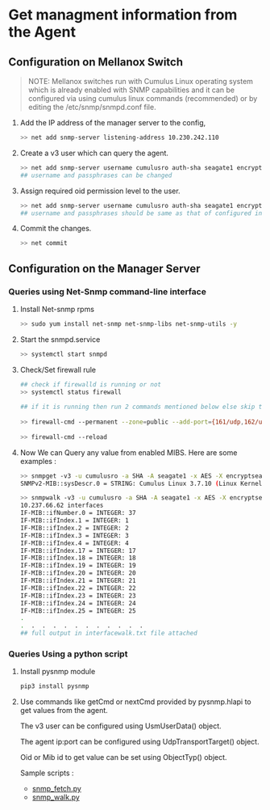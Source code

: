 # Get managment information from the Agent

## Configuration on Mellanox Switch

>NOTE: Mellanox switches run with Cumulus Linux operating system which is already enabled with SNMP capabilities and it can be configured via using cumulus linux commands (recommended) or by editing the /etc/snmp/snmpd.conf file. 

1. Add the IP address of the manager server to the config,
   ```bash
   >> net add snmp-server listening-address 10.230.242.110
   ```
1. Create a v3 user which can query the agent.
   ```bash
   >> net add snmp-server username cumulusro auth-sha seagate1 encrypt-aes encryptseagate1   
   ## username and passphrases can be changed
   ```
1. Assign required oid permission level to the user.
   ```bash
   >> net add snmp-server username cumulusro auth-sha seagate1 encrypt-aes encryptseagate1 oid .1
   ## username and passphrases should be same as that of configured in previous command
   ```
4. Commit the changes.
   ```bash
   >> net commit
   ```

## Configuration on the Manager Server
### Queries using Net-Snmp command-line interface
1. Install Net-snmp rpms
   ```bash
   >> sudo yum install net-snmp net-snmp-libs net-snmp-utils -y
   ```
1. Start the snmpd.service
   ```bash
   >> systemctl start snmpd
   ```
1. Check/Set firewall rule
   ```bash
   ## check if firewalld is running or not 
   >> systemctl status firewall
 
   ## if it is running then run 2 commands mentioned below else skip these commands
 
   >> firewall-cmd --permanent --zone=public --add-port={161/udp,162/udp}
 
   >> firewall-cmd --reload
   ```
1. Now We can Query any value from enabled MIBS.
   Here are some examples :
   ```bash
   >> snmpget -v3 -u cumulusro -a SHA -A seagate1 -x AES -X encryptseagate1 -l authPriv 10.237.66.62 sysDescr.0
   SNMPv2-MIB::sysDescr.0 = STRING: Cumulus Linux 3.7.10 (Linux Kernel 4.1.33-1+cl3u24)
   
   >> snmpwalk -v3 -u cumulusro -a SHA -A seagate1 -x AES -X encryptseagate1 -l authPriv 
   10.237.66.62 interfaces
   IF-MIB::ifNumber.0 = INTEGER: 37
   IF-MIB::ifIndex.1 = INTEGER: 1
   IF-MIB::ifIndex.2 = INTEGER: 2
   IF-MIB::ifIndex.3 = INTEGER: 3
   IF-MIB::ifIndex.4 = INTEGER: 4
   IF-MIB::ifIndex.17 = INTEGER: 17
   IF-MIB::ifIndex.18 = INTEGER: 18
   IF-MIB::ifIndex.19 = INTEGER: 19
   IF-MIB::ifIndex.20 = INTEGER: 20
   IF-MIB::ifIndex.21 = INTEGER: 21
   IF-MIB::ifIndex.22 = INTEGER: 22
   IF-MIB::ifIndex.23 = INTEGER: 23
   IF-MIB::ifIndex.24 = INTEGER: 24
   IF-MIB::ifIndex.25 = INTEGER: 25
   .
   .  .  .  .  .  .  .  .  .  .  .  .
   ## full output in interfacewalk.txt file attached
   ```
### Queries Using a python script
1. Install pysnmp module
   ```bash
   pip3 install pysnmp
   ```
1. Use commands like getCmd or nextCmd provided by pysnmp.hlapi to get values from the agent.

   The v3 user can be configured using UsmUserData() object.

   The agent ip:port can be configured using UdpTransportTarget() object.

   Oid or Mib id to get value can be set using ObjectTyp() object.

   Sample scripts :
   * [snmp_fetch.py](https://github.com/sumedhak27/cortx-experiments/blob/EOS-11060-Mellanox_SN2100_monitoring_using_SNMPv3/SNMPv3/src/snmp_fetch.py)
   * [snmp_walk.py](https://github.com/sumedhak27/cortx-experiments/blob/EOS-11060-Mellanox_SN2100_monitoring_using_SNMPv3/SNMPv3/src/snmp_walk.py)

